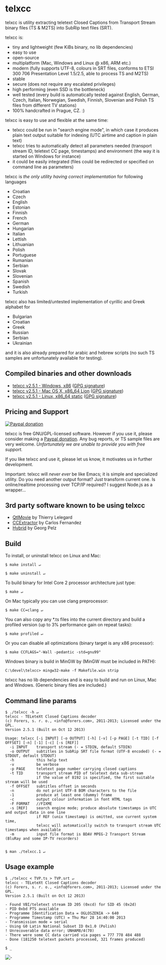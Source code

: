 # telxcc

telxcc is utility extracting teletext Closed Captions from Transport Stream binary files (TS & M2TS) into SubRip text files (SRT).

telxcc is:

* tiny and lightweight (few KiBs binary, no lib dependencies)
* easy to use
* open-source
* multiplatform (Mac, Windows and Linux @ x86, ARM etc.)
* modern (fully supports UTF-8, colours in SRT files, conforms to ETSI 300 706 Presentation Level 1.5/2.5, able to process TS and M2TS)
* stable
* secure (does not require any escalated privileges)
* high performing (even SSD is the bottleneck)
* well tested (every build is automatically tested against English, German, Czech, Italian, Norwegian, Swedish, Finnish, Slovenian and Polish TS files from different TV stations)
* 100% handcrafted in Prague, CZ. :)


telxcc is easy to use and flexible at the same time:

* telxcc could be run in "search engine mode", in which case it produces plain text output suitable for indexing (UTC airtime and caption in plain text)
* telxcc tries to automatically detect all parameters needed (transport stream ID, teletext CC page, timestamps) and environment (the way it is started on Windows for instance)
* it could be easily integrated (files could be redirected or specified on command line as parameters)


telxcc is *the only utility having correct implementation* for following languages

* Croatian
* Czech
* English
* Estonian
* Finnish
* French
* German
* Hungarian
* Italian
* Lettish
* Lithuanian
* Polish
* Portuguese
* Rumanian
* Serbian
* Slovak
* Slovenian
* Spanish
* Swedish
* Turkish


telxcc also has limited/untested implementation of cyrillic and Greek alphabet for

* Bulgarian
* Croatian
* Greek
* Russian
* Serbian
* Ukrainian

and it is also already prepared for arabic and hebrew scripts (no such TS samples are unfortunately available for testing).


## Compiled binaries and other downloads

* [telxcc v2.5.1 - Windows, x86](https://forers.com/download/telxcc/telxcc-windows-x86-v2.5.1.zip) ([GPG signature](https://forers.com/download/telxcc/telxcc-windows-x86-v2.5.1.zip.asc))
* [telxcc v2.5.1 - Mac OS X, x86_64 Lion](https://forers.com/download/telxcc/telxcc-macosx-x86_64-v2.5.1.zip) ([GPG signature](https://forers.com/download/telxcc/telxcc-macosx-x86_64-v2.5.1.zip.asc))
* [telxcc v2.5.1 - Linux, x86_64 static](https://forers.com/download/telxcc/telxcc-linux-x86_64-v2.5.1.zip) ([GPG signature](https://forers.com/download/telxcc/telxcc-linux-x86_64-v2.5.1.zip.asc))


## Pricing and Support

[![Paypal donation](https://www.paypalobjects.com/en_US/i/btn/btn_donate_SM.gif)](https://www.paypal.com/cgi-bin/webscr&cmd=_donations&business=PZ2CMLKG9HS6N&item_name=telxcc+donation&no_shipping=1&currency_code=USD)

telxcc is free GNU/GPL-licensed software. However if you use it, please consider making a [Paypal donation](https://www.paypal.com/cgi-bin/webscr&cmd=_donations&business=PZ2CMLKG9HS6N&item_name=telxcc+donation&no_shipping=1&currency_code=USD). Any bug reports, or TS sample files are very welcome. *Unfortunately we are unable to provide you with free support.* 

If you like telxcc and use it, please let us know, it motivates us in further development.

Important: telxcc will *never ever* be like Emacs; it is simple and specialized utility. Do you need another output format? Just transform current one. Is online/realtime processing over TCP/IP required? I suggest Node.js as a wrapper…


## 3rd party software known to be using telxcc

* [QtlMovie](http://qtlmovie.sourceforge.net) by Thierry Lelegard
* [CCExtractor](http://ccextractor.sourceforge.net) by Carlos Fernandez
* [Hybrid](http://www.selur.de) by Georg Pelz


## Build

To install, or uninstall telxcc on Linux and Mac:

    $ make install ↵

    $ make uninstall ↵

To build binary for Intel Core 2 processor architecture just type:

    $ make ↵

On Mac typically you can use clang preprocessor:

    $ make CC=clang ↵

You can also copy any \*.ts files into the current directory and build a profiled version (up to 3% performance gain on repeat tasks):

    $ make profiled ↵

Or you can disable all optimizations (binary target is any x86 processor):

    $ make CCFLAGS="-Wall -pedantic -std=gnu99"

Windows binary is build in MinGW by (MinGW must be included in PATH):

    C:\devel\telxcc> mingw32-make -f Makefile.win strip

telxcc has no lib dependencies and is easy to build and run on Linux, Mac and Windows. (Generic binary files are included.)


## Command line params

    $ ./telxcc -h ↵
    telxcc - TELeteXt Closed Captions decoder
    (c) Forers, s. r. o., <info@forers.com>, 2011-2013; Licensed under the GPL.
    Version 2.5.1 (Built on Oct 12 2013)
    
    Usage: telxcc [-i INPUT] [-o OUTPUT] [-h] [-v] [-p PAGE] [-t TID] [-f OFFSET] [-n] [-1] [-c] [-s [REF]]
      -i INPUT    transport stream (- = STDIN, default STDIN)
      -o OUTPUT   subtitles in SubRip SRT file format (UTF-8 encoded) (- = STDOUT, default STDOUT)
      -h          this help text
      -v          be verbose
      -p PAGE     teletext page number carrying closed captions
      -t TID      transport stream PID of teletext data sub-stream
                  if the value of 8192 is specified, the first suitable stream will be used
      -f OFFSET   subtitles offset in seconds
      -n          do not print UTF-8 BOM characters to the file
      -1          produce at least one (dummy) frame
      -c          output colour information in font HTML tags
      -F FORMAT   //FIXME
      -s [REF]    search engine mode; produce absolute timestamps in UTC and output data in one line
                  if REF (unix timestamp) is omitted, use current system time,
                  telxcc will automatically switch to transport stream UTC timestamps when available
      -m          input file format is BDAV MPEG-2 Transport Stream (BluRay and some IP-TV recorders)


    $ man ./telxcc.1 ↵

    
## Usage example

    $ ./telxcc < TVP.ts > TVP.srt ↵
    telxcc - TELeteXt Closed Captions decoder
    (c) Forers, s. r. o., <info@forers.com>, 2011-2013; Licensed under the GPL.
    Version 2.5.1 (Built on Oct 12 2013)
    
    - Found VBI/teletext stream ID 205 (0xcd) for SID 45 (0x2d)
    - PID 0xbd PTS available
    - Programme Identification Data = OGLOSZENIA -> 640
    - Programme Timestamp (UTC) = Thu Mar 28 14:40:00 2013
    - Transmission mode = serial
    - Using G0 Latin National Subset ID 0x1.0 (Polish)
    ! Unrecoverable data error; UNHAM8/4(70)
    - There were some CC data carried via pages = 777 778 484 488 
    - Done (181250 teletext packets processed, 321 frames produced)

    $ _


![-](https://forers.com/tmp/empty.gif)
